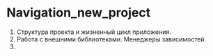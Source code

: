 # Navigation_new_project
1. Структура проекта и жизненный цикл приложения.
2. Работа с внешними библиотеками. Менеджеры зависимостей.
3. 
